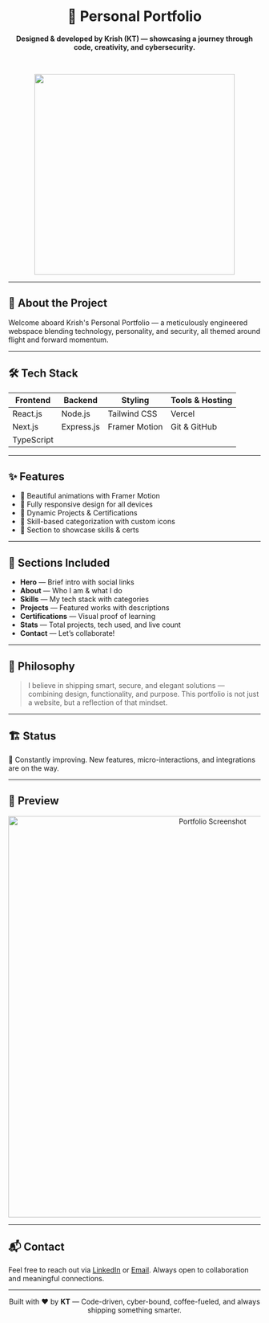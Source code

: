 <h1 align="center">🚀 Personal Portfolio</h1>
<p align="center">
  <b>Designed & developed by Krish (KT) — showcasing a journey through code, creativity, and cybersecurity.</b>
</p>

<br/>

<p align="center">
  <img src="https://media.giphy.com/media/qgQUggAC3Pfv687qPC/giphy.gif" width="400"/>
</p>

---

## 🌟 About the Project

Welcome aboard Krish's Personal Portfolio — a meticulously engineered webspace blending technology, personality, and security, all themed around flight and forward momentum.

---

## 🛠️ Tech Stack

| Frontend        | Backend       | Styling          | Tools & Hosting           |
|-----------------|---------------|------------------|---------------------------|
| React.js        | Node.js       | Tailwind CSS     | Vercel                    |
| Next.js         | Express.js    | Framer Motion    | Git & GitHub              |
| TypeScript      |               |                  |                           |

---

## ✨ Features

- 🎨 Beautiful animations with Framer Motion
- 📱 Fully responsive design for all devices
- 📜 Dynamic Projects & Certifications
- 🧠 Skill-based categorization with custom icons
- 🔐 Section to showcase skills & certs

---

## 📁 Sections Included

- **Hero** — Brief intro with social links  
- **About** — Who I am & what I do  
- **Skills** — My tech stack with categories  
- **Projects** — Featured works with descriptions  
- **Certifications** — Visual proof of learning  
- **Stats** — Total projects, tech used, and live count  
- **Contact** — Let’s collaborate!

---

## 🧠 Philosophy

> I believe in shipping smart, secure, and elegant solutions — combining design, functionality, and purpose. This portfolio is not just a website, but a reflection of that mindset.

---

## 🏗️ Status

🚧 Constantly improving. New features, micro-interactions, and integrations are on the way.

---

## 📸 Preview

<p align="center">
  <img src="https://i.imgur.com/FtYzhfX.png" width="800" alt="Portfolio Screenshot"/>
</p>

---

## 📬 Contact

Feel free to reach out via [LinkedIn](https://www.linkedin.com/in/krishthakker08) or [Email](mailto:kjthakker8@gmail.com). Always open to collaboration and meaningful connections.

---

<p align="center">
  Built with ❤️ by <b>KT</b> — Code-driven, cyber-bound, coffee-fueled, and always shipping something smarter.
</p>
